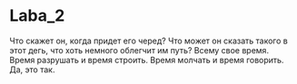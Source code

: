 # Laba_2

Что скажет он, когда придет его черед? Что может он сказать такого в этот дегь, что хоть немного облегчит им путь? Всему свое время. Время разрушать и время строить. Время молчать и время говорить. Да, это так.
